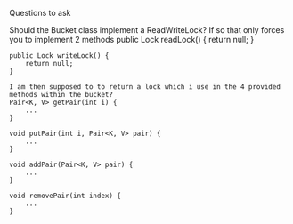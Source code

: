 Questions to ask

Should the Bucket class implement a ReadWriteLock?
    If so that only forces you to implement 2 methods
    public Lock readLock() {
        return null;
    }

    public Lock writeLock() {
        return null;
    }

    I am then supposed to to return a lock which i use in the 4 provided methods within the bucket?
    Pair<K, V> getPair(int i) {
        ...
    }

    void putPair(int i, Pair<K, V> pair) {
        ...
    }

    void addPair(Pair<K, V> pair) {
        ...
    }

    void removePair(int index) {
        ...
    }